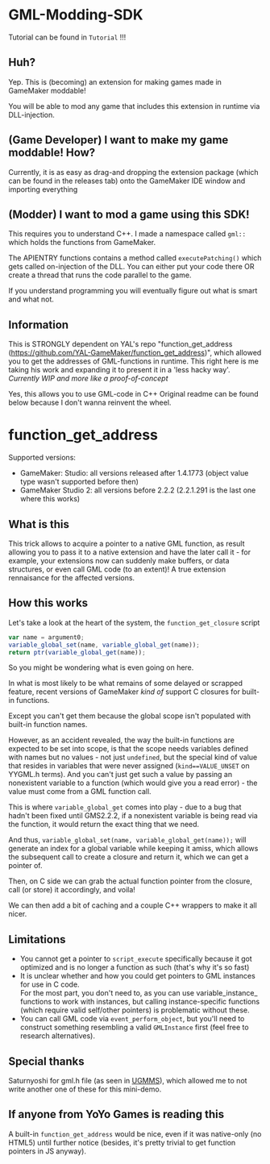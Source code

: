 # GML-Modding-SDK

Tutorial can be found in `Tutorial` !!!

## Huh?
Yep. This is (becoming) an extension for making games made in GameMaker moddable!

You will be able to mod any game that includes this extension in runtime via DLL-injection.
## (Game Developer) I want to make my game moddable! How?
Currently, it is as easy as drag-and dropping the extension package (which can be found in the releases tab)
onto the GameMaker IDE window and importing everything

## (Modder) I want to mod a game using this SDK!
This requires you to understand C++.
I made a namespace called `gml::` which holds the functions from GameMaker.

The APIENTRY functions contains a method called `executePatching()` which gets called on-injection of the DLL.
You can either put your code there OR create a thread that runs the code parallel to the game.

If you understand programming you will eventually figure out what is smart and what not.

## Information
This is STRONGLY dependent on YAL's repo "function_get_address (https://github.com/YAL-GameMaker/function_get_address)", 
which allowed you to get the addresses of GML-functions in runtime.
This right here is me taking his work and expanding it to present it in a 'less hacky way'.
*Currently WIP and more like a proof-of-concept*

Yes, this allows you to use GML-code in C++
Original readme can be found below because I don't wanna reinvent the wheel.



# function_get_address
Supported versions:

* GameMaker: Studio: all versions released after 1.4.1773 (object value type wasn't supported before then)
* GameMaker Studio 2: all versions before 2.2.2 (2.2.1.291 is the last one where this works)

## What is this
This trick allows to acquire a pointer to a native GML function, as result allowing you to pass it to a native extension
and have the later call it - for example, your extensions now can suddenly make buffers, or data structures, or even call
GML code (to an extent)! A true extension rennaisance for the affected versions.

## How this works
Let's take a look at the heart of the system, the `function_get_closure` script
```js
var name = argument0;
variable_global_set(name, variable_global_get(name));
return ptr(variable_global_get(name));
```
So you might be wondering what is even going on here.

In what is most likely to be what remains of some delayed or scrapped feature,
recent versions of GameMaker _kind of_ support C closures for built-in functions.

Except you can't get them because the global scope isn't populated with built-in function names.

However, as an accident revealed, the way the built-in functions are expected to be set into scope,
is that the scope needs variables defined with names but no values - not just `undefined`, but the
special kind of value that resides in variables that were never assigned (`kind==VALUE_UNSET` on YYGML.h terms).
And you can't just get such a value by passing an nonexistent variable to a function (which would give you a read error) -
the value must come from a GML function call.

This is where `variable_global_get` comes into play - due to a bug that hadn't been fixed until GMS2.2.2,
if a nonexistent variable is being read via the function, it would return the exact thing that we need.

And thus, `variable_global_set(name, variable_global_get(name));` will generate an index for a global variable
while keeping it amiss, which allows the subsequent call to create a closure and return it, which we can get a pointer of.

Then, on C side we can grab the actual function pointer from the closure, call (or store) it accordingly, and voila!

We can then add a bit of caching and a couple C++ wrappers to make it all nicer.

## Limitations
* You cannot get a pointer to `script_execute` specifically because it got optimized and is no longer a function as such
  (that's why it's so fast)
* It is unclear whether and how you could get pointers to GML instances for use in C code.  
  For the most part, you don't need to, as you can use variable_instance_ functions to work with instances,
  but calling instance-specific functions (which require valid self/other pointers) is problematic without these.
* You can call GML code via `event_perform_object`, but you'll need to construct something resembling a valid `GMLInstance` first
  (feel free to research alternatives).

## Special thanks
Saturnyoshi for gml.h file (as seen in [UGMMS](https://github.com/Saturnyoshi/UGMMS)),
which allowed me to not write another one of these for this mini-demo.

## If anyone from YoYo Games is reading this
A built-in `function_get_address` would be nice, even if it was native-only (no HTML5) until further notice
(besides, it's pretty trivial to get function pointers in JS anyway).
